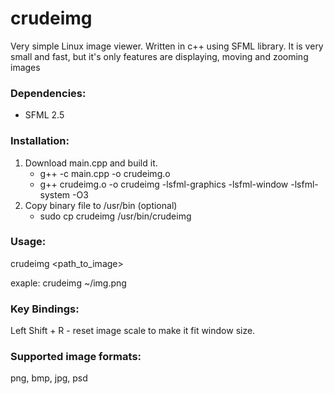 # crudeimg
Very simple Linux image viewer. Written in c++ using SFML library. It is very small and fast, but it's only features are displaying, moving and zooming images

### Dependencies:
  - SFML 2.5

### Installation:
  1. Download main.cpp and build it.
     - g++ -c main.cpp -o crudeimg.o
     - g++ crudeimg.o -o crudeimg -lsfml-graphics -lsfml-window -lsfml-system -O3
  2. Copy binary file to /usr/bin (optional)
     - sudo cp crudeimg /usr/bin/crudeimg
  
### Usage:</br>
crudeimg <path_to_image>

exaple:
crudeimg ~/img.png

### Key Bindings:
Left Shift + R - reset image scale to make it fit window size.

### Supported image formats:
png, bmp, jpg, psd
